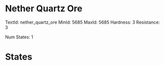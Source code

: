 # Nether Quartz Ore
TextId: nether_quartz_ore
MinId: 5685
MaxId: 5685
Hardness: 3
Resistance: 3

Num States: 1
# States
```

```